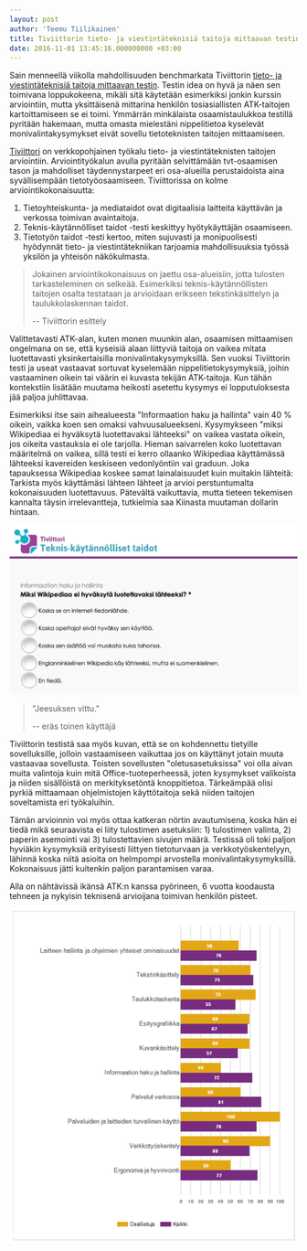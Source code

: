 ```yaml
---
layout: post
author: 'Teemu Tiilikainen'
title: Tiviittorin tieto- ja viestintäteknisiä taitoja mittaavan testin testi
date: 2016-11-01 13:45:16.000000000 +03:00
---
```


Sain menneellä viikolla mahdollisuuden benchmarkata Tiviittorin [tieto- ja viestintäteknisiä taitoja mittaavan testin](http://www.tiviittori.fi/ServicePages/Introduction.aspx).
Testin idea on hyvä ja näen sen toimivana loppukokeena, mikäli sitä käytetään esimerkiksi jonkin
kurssin arviointiin, mutta yksittäisenä mittarina henkilön tosiasiallisten ATK-taitojen kartoittamiseen
se ei toimi. Ymmärrän minkälaista osaamistaulukkoa testillä pyritään hakemaan, mutta omasta
mielestäni nippelitietoa kyselevät monivalintakysymykset eivät sovellu tietoteknisten taitojen mittaamiseen.

[Tiviittori](http://www.tiviittori.fi/Default.aspx) on verkkopohjainen työkalu tieto- ja 
viestintäteknisten taitojen arviointiin. Arviointityökalun avulla pyritään selvittämään
tvt-osaamisen tason ja mahdolliset täydennystarpeet eri osa-alueilla 
perustaidoista aina syvällisempään tietotyöosaamiseen. Tiviittorissa on 
kolme arviointikokonaisuutta:

1. Tietoyhteiskunta- ja mediataidot ovat digitaalisia laitteita käyttävän ja 
verkossa toimivan avaintaitoja. 
2. Teknis-käytännölliset taidot -testi keskittyy hyötykäyttäjän osaamiseen. 
3. Tietotyön taidot -testi kertoo, miten sujuvasti ja monipuolisesti hyödynnät tieto- ja viestintätekniikan tarjoamia 
mahdollisuuksia työssä yksilön ja yhteisön näkökulmasta. 

> Jokainen arviointikokonaisuus on jaettu osa-alueisiin, jotta tulosten tarkasteleminen 
> on selkeää. Esimerkiksi teknis-käytännöllisten taitojen osalta testataan ja 
> arvioidaan erikseen tekstinkäsittelyn ja taulukkolaskennan taidot.
>
>  -- Tiviittorin esittely

Valittetavasti ATK-alan, kuten monen muunkin alan, osaamisen mittaamisen ongelmana on se, että kyseisiä alaan
liittyviä taitoja on vaikea mitata luotettavasti yksinkertaisilla monivalintakysymyksillä. Sen vuoksi
Tiviittorin testi ja useat vastaavat sortuvat kyselemään nippelitietokysymyksiä, joihin
vastaaminen oikein tai väärin ei kuvasta tekijän ATK-taitoja. Kun tähän kontekstiin lisätään
muutama heikosti asetettu kysymys ei lopputuloksesta jää paljoa juhlittavaa.

Esimerkiksi itse sain aihealueesta "Informaation haku ja hallinta" vain 40 % oikein, vaikka 
koen sen omaksi vahvuusalueekseni. Kysymykseen "miksi Wikipediaa ei hyväksytä luotettavaksi lähteeksi" on vaikea 
vastata oikein, jos oikeita vastauksia ei ole tarjolla.
Hieman saivarrelen koko luotettavan määritelmä on vaikea, sillä testi ei kerro ollaanko 
Wikipediaa käyttämässä lähteeksi kavereiden keskiseen vedonlyöntiin vai graduun. Joka 
tapauksessa Wikipediaa koskee samat lainalaisuudet kuin muitakin lähteitä: Tarkista myös
käyttämäsi lähteen lähteet ja arvioi perstuntumalta kokonaisuuden luotettavuus. Pätevältä
vaikuttavia, mutta tieteen tekemisen kannalta täysin irrelevantteja, tutkielmia saa Kiinasta muutaman dollarin hintaan.

![Wikipedia lähteenä](/img/wikipedia-kysymys.png)

> "Jeesuksen vittu."  
>  
>  -- eräs toinen käyttäjä

Tiviittorin testistä saa myös kuvan, että se on kohdennettu tietyille sovelluksille, jolloin vastaamiseen
vaikuttaa jos on käyttänyt jotain muuta vastaavaa sovellusta. Toisten sovellusten
"oletusasetuksissa" voi olla aivan muita valintoja kuin mitä Office-tuoteperheessä, joten
kysymykset valikoista ja niiden sisällöistä on merkityksetöntä knoppitietoa. Tärkeämpää olisi
pyrkiä mittaamaan ohjelmistojen käyttötaitoja sekä niiden taitojen soveltamista eri työkaluihin.

Tämän arvioinnin voi myös ottaa katkeran nörtin avautumisena, koska hän ei tiedä mikä seuraavista 
ei liity tulostimen asetuksiin: 1) tulostimen valinta, 2) paperin asemointi vai 3) tulostettavien
sivujen määrä. Testissä oli toki paljon hyviäkin kysymyksiä erityisesti liittyen tietoturvaan
ja verkkotyöskentelyyn, lähinnä koska niitä asioita on helmpompi arvostella monivalintakysymyksillä.
Kokonaisuus jätti kuitenkin paljon parantamisen varaa.

Alla on nähtävissä ikänsä ATK:n kanssa pyörineen, 6 vuotta koodausta tehneen ja nykyisin
teknisenä arvioijana toimivan henkilön pisteet.

![Tiviittorin tulokset](/img/tiviittori-tulokset.png)